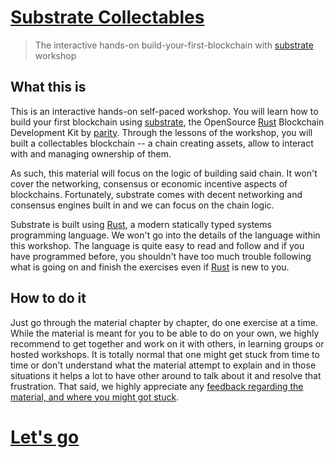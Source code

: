# [Substrate Collectables][main link]
> The interactive hands-on build-your-first-blockchain with [substrate][] workshop

## What this is

This is an interactive hands-on self-paced workshop. You will learn how to build your first blockchain using [substrate][], the OpenSource [Rust][] Blockchain Development Kit by [parity][]. Through the lessons of the workshop, you will built a collectables blockchain -- a chain creating assets, allow to interact with and managing ownership of them.

As such, this material will focus on the logic of building said chain. It won't cover the networking, consensus or economic incentive aspects of blockchains. Fortunately, substrate comes with decent networking and consensus engines built in and we can focus on the chain logic.

Substrate is built using [Rust][], a modern statically typed systems programming language. We won't go into the details of the language within this workshop. The language is quite easy to read and follow and if you have programmed before, you shouldn't have too much trouble following what is going on and finish the exercises even if [Rust][] is new to you.

## How to do it

Just go through the material chapter by chapter, do one exercise at a time. While the material is meant for you to be able to do on your own, we highly recommend to get together and work on it with others, in learning groups or hosted workshops. It is totally normal that one might get stuck from time to time or don't understand what the material attempt to explain and in those situations it helps a lot to have other around to talk about it and resolve that frustration. That said, we highly appreciate any [feedback regarding the material, and where you might got stuck][feedback].

# [Let's go](/0/0.0-introduction)



[main link]: https://shawntabrizi.github.io/substrate-collectables-workshop/
[feedback]: https://substrate.readme.io/v1.0.0/docs/feedback
[substrate]: https://www.parity.io/substrate/
[substrate docs]: https://substrate.readme.io/
[parity]: https://www.parity.io/
[Rust]: https://www.rust-lang.org/
